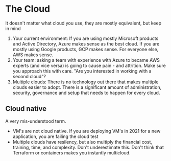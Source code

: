 # The Cloud

It doesn't matter what cloud you use, they are mostly equivalent, but keep in mind

1. Your current environment: If you are using mostly Microsoft products and Active Directory, Azure makes sense as the best cloud. If you are mostly using Google products, GCP makes sense. For everyone else, AWS makes sense. 
2. Your team: asking a team with experience with Azure to became AWS experts (and vice versa) is going to cause pain - and attrition. Make sure you approach this with care. "Are you interested in working with a second cloud"?
3. Multiple clouds: There is no technology out there that makes multiple clouds easier to adopt. There is a significant amount of administration, security, governance and setup that needs to happen for every cloud. 

## Cloud native

A very mis-understood term. 
- VM's are not cloud native. If you are deploying VM's in 2021 for a new application, you are failing the cloud test
- Multiple clouds have resilency, but also multiply the financial cost, training, time, and complexity. Don't underestimate this. Don't think that Terraform or containers makes you instantly multicloud.
